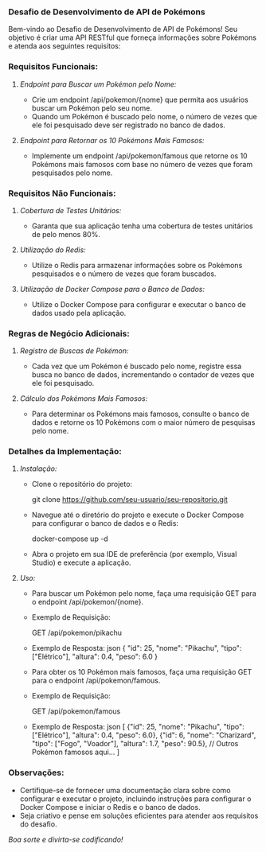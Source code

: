 ### Desafio de Desenvolvimento de API de Pokémons

Bem-vindo ao Desafio de Desenvolvimento de API de Pokémons! Seu objetivo é criar uma API RESTful que forneça informações sobre Pokémons e atenda aos seguintes requisitos:

### Requisitos Funcionais:

1. *Endpoint para Buscar um Pokémon pelo Nome:*
   - Crie um endpoint /api/pokemon/{nome} que permita aos usuários buscar um Pokémon pelo seu nome.
   - Quando um Pokémon é buscado pelo nome, o número de vezes que ele foi pesquisado deve ser registrado no banco de dados.

2. *Endpoint para Retornar os 10 Pokémons Mais Famosos:*
   - Implemente um endpoint /api/pokemon/famous que retorne os 10 Pokémons mais famosos com base no número de vezes que foram pesquisados pelo nome.

### Requisitos Não Funcionais:

1. *Cobertura de Testes Unitários:*
   - Garanta que sua aplicação tenha uma cobertura de testes unitários de pelo menos 80%.

2. *Utilização do Redis:*
   - Utilize o Redis para armazenar informações sobre os Pokémons pesquisados e o número de vezes que foram buscados.

3. *Utilização de Docker Compose para o Banco de Dados:*
   - Utilize o Docker Compose para configurar e executar o banco de dados usado pela aplicação.

### Regras de Negócio Adicionais:

1. *Registro de Buscas de Pokémon:*
   - Cada vez que um Pokémon é buscado pelo nome, registre essa busca no banco de dados, incrementando o contador de vezes que ele foi pesquisado.

2. *Cálculo dos Pokémons Mais Famosos:*
   - Para determinar os Pokémons mais famosos, consulte o banco de dados e retorne os 10 Pokémons com o maior número de pesquisas pelo nome.

### Detalhes da Implementação:

1. *Instalação:*
   - Clone o repositório do projeto:
     
     git clone https://github.com/seu-usuario/seu-repositorio.git
     
   - Navegue até o diretório do projeto e execute o Docker Compose para configurar o banco de dados e o Redis:
     
     docker-compose up -d
     
   - Abra o projeto em sua IDE de preferência (por exemplo, Visual Studio) e execute a aplicação.

2. *Uso:*
   - Para buscar um Pokémon pelo nome, faça uma requisição GET para o endpoint /api/pokemon/{nome}.
   - Exemplo de Requisição:
     
     GET /api/pokemon/pikachu
     
   - Exemplo de Resposta:
     json
     {
         "id": 25,
         "nome": "Pikachu",
         "tipo": ["Elétrico"],
         "altura": 0.4,
         "peso": 6.0
     }
     

   - Para obter os 10 Pokémon mais famosos, faça uma requisição GET para o endpoint /api/pokemon/famous.
   - Exemplo de Requisição:
     
     GET /api/pokemon/famous
     
   - Exemplo de Resposta:
     json
     [
         {"id": 25, "nome": "Pikachu", "tipo": ["Elétrico"], "altura": 0.4, "peso": 6.0},
         {"id": 6, "nome": "Charizard", "tipo": ["Fogo", "Voador"], "altura": 1.7, "peso": 90.5},
         // Outros Pokémon famosos aqui...
     ]
     

### Observações:

- Certifique-se de fornecer uma documentação clara sobre como configurar e executar o projeto, incluindo instruções para configurar o Docker Compose e iniciar o Redis e o banco de dados.
- Seja criativo e pense em soluções eficientes para atender aos requisitos do desafio.

*Boa sorte e divirta-se codificando!*
